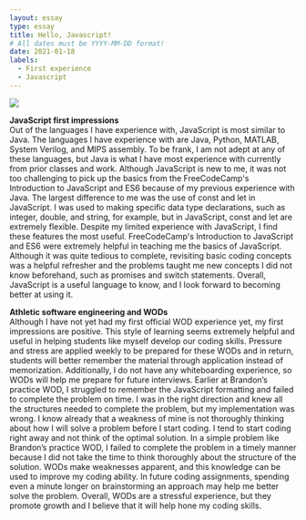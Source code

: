 ```yaml
---
layout: essay
type: essay
title: Hello, Javascript!
# All dates must be YYYY-MM-DD format!
date: 2021-01-18
labels:
  - First experience
  - Javascript
---
```


<img class="ui image" src="https://logos-download.com/wp-content/uploads/2019/01/JavaScript_Logo.png">

**JavaScript first impressions** \
Out of the languages I have experience with, JavaScript is most similar to Java. The languages I have experience with are Java, Python, MATLAB, System Verilog, and MIPS assembly. To be frank, I am not adept at any of these languages, but Java is what I have most experience with currently from prior classes and work. Although JavaScript is new to me, it was not too challenging to pick up the basics from the FreeCodeCamp's Introduction to JavaScript and ES6 because of my previous experience with Java. The largest difference to me was the use of const and let in JavaScript. I was used to making specific data type declarations, such as integer, double, and string, for example, but in JavaScript, const and let are extremely flexible. Despite my limited experience with JavaScript, I find these features the most useful. FreeCodeCamp's Introduction to JavaScript and ES6 were extremely helpful in teaching me the basics of JavaScript. Although it was quite tedious to complete, revisiting basic coding concepts was a helpful refresher and the problems taught me new concepts I did not know beforehand, such as promises and switch statements. Overall, JavaScript is a useful language to know, and I look forward to becoming better at using it.

**Athletic software engineering and WODs** \
Although I have not yet had my first official WOD experience yet, my first impressions are positive. This style of learning seems extremely helpful and useful in helping students like myself develop our coding skills. Pressure and stress are applied weekly to be prepared for these WODs and in return, students will better remember the material through application instead of memorization. Additionally, I do not have any whiteboarding experience, so WODs will help me prepare for future interviews. Earlier at Brandon’s practice WOD, I struggled to remember the JavaScript formatting and failed to complete the problem on time. I was in the right direction and knew all the structures needed to complete the problem, but my implementation was wrong. I know already that a weakness of mine is not thoroughly thinking about how I will solve a problem before I start coding. I tend to start coding right away and not think of the optimal solution. In a simple problem like Brandon’s practice WOD, I failed to complete the problem in a timely manner because I did not take the time to think thoroughly about the structure of the solution. WODs make weaknesses apparent, and this knowledge can be used to improve my coding ability. In future coding assignments, spending even a minute longer on brainstorming an approach may help me better solve the problem. Overall, WODs are a stressful experience, but they promote growth and I believe that it will help hone my coding skills. 
